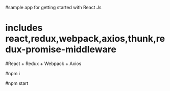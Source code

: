#sample app for getting started with React Js

# includes react,redux,webpack,axios,thunk,redux-promise-middleware


#React + Redux + Webpack + Axios

#npm i


#npm start

